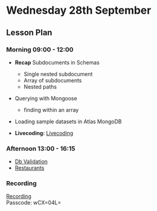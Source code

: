 # Wednesday 28th September

## Lesson Plan

### Morning 09:00 - 12:00

+ **Recap** Subdocuments in Schemas
    + Single nested subdocument
    + Array of subdocuments
    + Nested paths
+ Querying with Mongoose
    + finding within an array
+ Loading sample datasets in Atlas MongoDB

+ **Livecoding:** [Livecoding](https://github.com/FbW-WD21-E11/livecoding-hotels-subdocuments)

### Afternoon 13:00 - 16:15

+ [Db Validation](https://github.com/DigitalCareerInstitute/BE-Db-Validation)
+ [Restaurants](https://github.com/FrancoSpeziali/db-restaurants)
### Recording
[Recording](https://us02web.zoom.us/rec/share/lqhtz9VeF84qRmUnZtP9yUdmpZYGHB8-i7auQ3gAI3S9s7oj2WLPuDlZbPHX9cTM.00nCt3uvTQBfAzRz)\
Passcode: wCX=04L=
